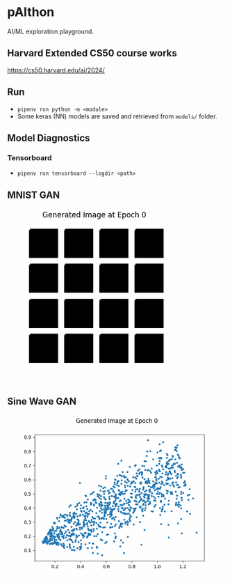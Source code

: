 # pAIthon

AI/ML exploration playground.

## Harvard Extended CS50 course works

https://cs50.harvard.edu/ai/2024/

## Run

- `pipenv run python -m <module>`
- Some keras (NN) models are saved and retrieved from `models/` folder.

## Model Diagnostics

### Tensorboard

- `pipenv run tensorboard --logdir <path>`

## MNIST GAN

![MNIST GAN](./mnist_gan.gif?raw=true "MNIST GAN")

## Sine Wave GAN

![Sine Wave GAN](./sinewave_gan.gif?raw=true "Sine Wave GAN")
